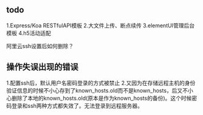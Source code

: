 ## todo
1.Express/Koa RESTfulAPI模板
2.大文件上传、断点续传
3.elementUI管理后台模板
4.h5活动适配
<!-- 5.vitepress搭建静态网站 -->
<!-- 6.配置github.io -->
<!-- 7.发布一个npm -->

阿里云ssh设置后如何删除？

## 操作失误出现的错误
1.配置ssh后，默认用户名密码登录的方式被禁止
2.又因为在存储远程主机的身份验证信息的时候不小心存到了known_hosts.old而不是known_hosts，后又不小心删除了本地的known_hosts.old(原本是作为known_hosts的备份)。这个时候密码登录和ssh两种方式都失效了。无法登录到远程服务器。

